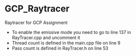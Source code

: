 # GCP_Raytracer
Raytracer for GCP Assignment

- To enable the emissive mode you need to go to line 137 in RayTracer.cpp and uncomment it
- Thread count is defined in the main.cpp file on line 9
- Pass count is defined in RayTracer.h on line 53